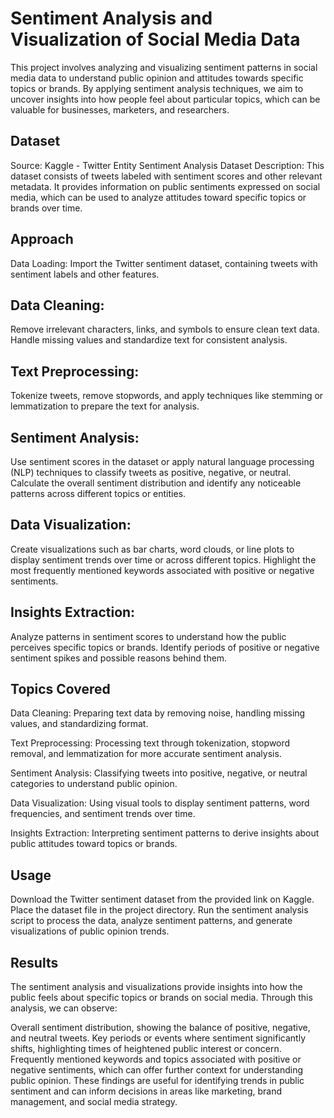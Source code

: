 # Sentiment Analysis and Visualization of Social Media Data
This project involves analyzing and visualizing sentiment patterns in social media data to understand public opinion and attitudes towards specific topics or brands. By applying sentiment analysis techniques, we aim to uncover insights into how people feel about particular topics, which can be valuable for businesses, marketers, and researchers.

## Dataset
Source: Kaggle - Twitter Entity Sentiment Analysis Dataset
Description: This dataset consists of tweets labeled with sentiment scores and other relevant metadata. It provides information on public sentiments expressed on social media, which can be used to analyze attitudes toward specific topics or brands over time.

## Approach
Data Loading: Import the Twitter sentiment dataset, containing tweets with sentiment labels and other features.

## Data Cleaning:
Remove irrelevant characters, links, and symbols to ensure clean text data.
Handle missing values and standardize text for consistent analysis.

## Text Preprocessing:
Tokenize tweets, remove stopwords, and apply techniques like stemming or lemmatization to prepare the text for analysis.

## Sentiment Analysis:
Use sentiment scores in the dataset or apply natural language processing (NLP) techniques to classify tweets as positive, negative, or neutral.
Calculate the overall sentiment distribution and identify any noticeable patterns across different topics or entities.

## Data Visualization:
Create visualizations such as bar charts, word clouds, or line plots to display sentiment trends over time or across different topics.
Highlight the most frequently mentioned keywords associated with positive or negative sentiments.

## Insights Extraction:
Analyze patterns in sentiment scores to understand how the public perceives specific topics or brands.
Identify periods of positive or negative sentiment spikes and possible reasons behind them.

## Topics Covered
Data Cleaning: Preparing text data by removing noise, handling missing values, and standardizing format.

Text Preprocessing: Processing text through tokenization, stopword removal, and lemmatization for more accurate sentiment analysis.

Sentiment Analysis: Classifying tweets into positive, negative, or neutral categories to understand public opinion.

Data Visualization: Using visual tools to display sentiment patterns, word frequencies, and sentiment trends over time.

Insights Extraction: Interpreting sentiment patterns to derive insights about public attitudes toward topics or brands.

## Usage
Download the Twitter sentiment dataset from the provided link on Kaggle.
Place the dataset file in the project directory.
Run the sentiment analysis script to process the data, analyze sentiment patterns, and generate visualizations of public opinion trends.

## Results
The sentiment analysis and visualizations provide insights into how the public feels about specific topics or brands on social media. Through this analysis, we can observe:

Overall sentiment distribution, showing the balance of positive, negative, and neutral tweets.
Key periods or events where sentiment significantly shifts, highlighting times of heightened public interest or concern.
Frequently mentioned keywords and topics associated with positive or negative sentiments, which can offer further context for understanding public opinion.
These findings are useful for identifying trends in public sentiment and can inform decisions in areas like marketing, brand management, and social media strategy.
